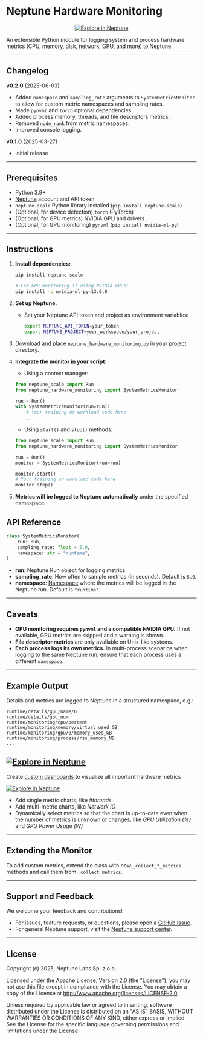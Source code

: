# Neptune Hardware Monitoring

<div align="center">
<a target="_blank" href="https://scale.neptune.ai/o/examples/org/showcase/runs/details?viewId=9f113328-75aa-4c61-9aa8-5bbdffa90879&detailsTab=dashboard&dashboardId=9f11330c-e4ff-413a-9faa-9e10e5b3f7ee&runIdentificationKey=hardware_monitoring&type=experiment&compare=uiR6bnResm5Dc79uAlyMySpGVJXsCp6medoKxSlVtJGQ">
  <img alt="Explore in Neptune" src="https://neptune.ai/wp-content/uploads/2024/01/neptune-badge.svg">
</a>
</div>


An extensible Python module for logging system and process hardware metrics (CPU, memory, disk, network, GPU, and more) to Neptune.

---

## Changelog

**v0.2.0** (2025-06-03)
- Added `namespace` and `sampling_rate` arguments to `SystemMetricsMonitor` to allow for custom metric namespaces and sampling rates.
- Made `pynvml` and `torch` optional dependencies.
- Added process memory, threads, and file descriptors metrics.
- Removed `node_rank` from metric namespaces.
- Improved console logging.

**v0.1.0** (2025-03-27)
- Initial release

---

## Prerequisites

- Python 3.9+
- [Neptune](https://scale.neptune.ai/) account and API token
- `neptune-scale` Python library installed (`pip install neptune-scale`)
- (Optional, for device detection) `torch` (PyTorch)
- (Optional, for GPU metrics) NVIDIA GPU and drivers
- (Optional, for GPU monitoring) `pynvml` (`pip install nvidia-ml-py`)

---

## Instructions

1. **Install dependencies:**
   ```bash
   pip install neptune-scale

   # For GPU monitoring if using NVIDIA GPUs:
   pip install -U nvidia-ml-py<13.0.0
   ```

2. **Set up Neptune:**
   - Set your Neptune API token and project as environment variables:
     ```bash
     export NEPTUNE_API_TOKEN=your_token
     export NEPTUNE_PROJECT=your_workspace/your_project
     ```

3. Download and place `neptune_hardware_monitoring.py` in your project directory.

4. **Integrate the monitor in your script:**  
   - Using a context manager:
    ```python
    from neptune_scale import Run
    from neptune_hardware_monitoring import SystemMetricsMonitor

    run = Run()
    with SystemMetricsMonitor(run=run):
        # Your training or workload code here
        ...
    ```
    - Using `start()` and `stop()` methods:
    ```python
    from neptune_scale import Run
    from neptune_hardware_monitoring import SystemMetricsMonitor

    run = Run()
    monitor = SystemMetricsMonitor(run=run)

    monitor.start()
    # Your training or workload code here
    monitor.stop()
    ```

5. **Metrics will be logged to Neptune automatically** under the specified namespace.

## API Reference

```python
class SystemMetricsMonitor(
    run: Run,
    sampling_rate: float = 5.0,
    namespace: str = "runtime",
)
```
- **run**: Neptune Run object for logging metrics.
- **sampling_rate**: How often to sample metrics (in seconds). Default is `5.0`.
- **namespace**: [Namespace](https://docs.neptune.ai/namespaces_and_attributes/) where the metrics will be logged in the Neptune run. Default is `"runtime"`.

---

## Caveats

- **GPU monitoring requires `pynvml` and a compatible NVIDIA GPU.** If not available, GPU metrics are skipped and a warning is shown.
- **File descriptor metrics** are only available on Unix-like systems.
- **Each process logs its own metrics.** In multi-process scenarios when logging to the same Neptune run, ensure that each process uses a different `namespace`.

---

## Example Output

Details and metrics are logged to Neptune in a structured namespace, e.g.:
```
runtime/details/gpu/name/0
runtime/details/gpu_num
runtime/monitoring/cpu/percent
runtime/monitoring/memory/virtual_used_GB
runtime/monitoring/gpu/0/memory_used_GB
runtime/monitoring/process/rss_memory_MB
...
```

[![Explore in Neptune](https://neptune.ai/wp-content/uploads/2024/01/neptune-badge.svg)](https://scale.neptune.ai/o/examples/org/showcase/runs/details?viewId=9f113328-75aa-4c61-9aa8-5bbdffa90879&detailsTab=attributes&runIdentificationKey=hardware_monitoring&type=experiment&compare=uiR6bnResm5Dc79uAlyMySpGVJXsCp6medoKxSlVtJGQ&path=runtime%2F)
---

Create [custom dashboards](https://docs.neptune.ai/custom_dashboard) to visualize all important hardware metrics

[![Explore in Neptune](https://neptune.ai/wp-content/uploads/2024/01/neptune-badge.svg)](https://scale.neptune.ai/o/examples/org/showcase/runs/details?viewId=9f113328-75aa-4c61-9aa8-5bbdffa90879&detailsTab=dashboard&dashboardId=9f11330c-e4ff-413a-9faa-9e10e5b3f7ee&runIdentificationKey=hardware_monitoring&type=experiment&compare=uiR6bnResm5Dc79uAlyMySpGVJXsCp6medoKxSlVtJGQ)

- Add single metric charts, like _#threads_
- Add multi-metric charts, like _Network IO_
- Dynamically select metrics so that the chart is up-to-date even when the number of metrics is unknown or changes, like _GPU Utilization (%)_ and _GPU Power Usage (W)_

---

## Extending the Monitor

To add custom metrics, extend the class with new `_collect_*_metrics` methods and call them from `_collect_metrics`.

---

## Support and Feedback

We welcome your feedback and contributions!  
- For issues, feature requests, or questions, please open a [GitHub Issue](https://github.com/neptune-ai/scale-examples/issues).
- For general Neptune support, visit the [Neptune support center](https://support.neptune.ai/).

---

## License

Copyright (c) 2025, Neptune Labs Sp. z o.o.

Licensed under the Apache License, Version 2.0 (the "License");
you may not use this file except in compliance with the License.
You may obtain a copy of the License at http://www.apache.org/licenses/LICENSE-2.0

Unless required by applicable law or agreed to in writing, software distributed under the License is distributed on an "AS IS" BASIS,
WITHOUT WARRANTIES OR CONDITIONS OF ANY KIND, either express or implied.
See the License for the specific language governing permissions and limitations under the License.
